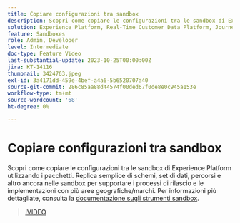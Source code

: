 ```yaml
---
title: Copiare configurazioni tra sandbox
description: Scopri come copiare le configurazioni tra le sandbox di Experience Platform utilizzando i pacchetti. Replica semplice di schemi, set di dati, percorsi e altro nelle tue sandbox.
solution: Experience Platform, Real-Time Customer Data Platform, Journey Optimizer
feature: Sandboxes
role: Admin, Developer
level: Intermediate
doc-type: Feature Video
last-substantial-update: 2023-10-25T00:00:00Z
jira: KT-14116
thumbnail: 3424763.jpeg
exl-id: 3a4171dd-459e-4bef-a4a6-5b6520707a40
source-git-commit: 286c85aa88d44574f00ded67f0de8e0c945a153e
workflow-type: tm+mt
source-wordcount: '68'
ht-degree: 0%

---
```


# Copiare configurazioni tra sandbox

Scopri come copiare le configurazioni tra le sandbox di Experience Platform utilizzando i pacchetti. Replica semplice di schemi, set di dati, percorsi e altro ancora nelle sandbox per supportare i processi di rilascio e le implementazioni con più aree geografiche/marchi. Per informazioni più dettagliate, consulta la [documentazione sugli strumenti sandbox](https://experienceleague.adobe.com/docs/experience-platform/sandbox/ui/sandbox-tooling.html?lang=it).

>[!VIDEO](https://video.tv.adobe.com/v/3424763/?learn=on&enablevpops)
